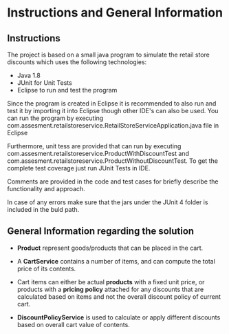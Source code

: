 # Instructions and General Information

## Instructions
The project is based on a small java program to simulate the retail store discounts which uses the following technologies:

* Java 1.8
* JUnit for Unit Tests
* Eclipse to run and test the program

Since the program is created in Eclipse it is recommended to also run and test it by importing it into Eclipse though other IDE's can also be used. You can run the program by executing com.assesment.retailstoreservice.RetailStoreServiceApplication.java file in Eclipse

Furthermore, unit tess are provided that can run by executing com.assesment.retailstoreservice.ProductWithDiscountTest and com.assesment.retailstoreservice.ProductWithoutDiscountTest. To get the complete test coverage just run JUnit Tests in IDE.

Comments are provided in the code and test cases for briefly describe the functionality and approach.

In case of any errors make sure that the jars under the JUnit 4 folder is included in the buld path.


## General Information regarding the solution

- **Product** represent goods/products that can be placed in the cart.

- A **CartService** contains a number of items, and can compute the total price of its contents.

- Cart items can either be actual **products** with a fixed unit price, or products with a **pricing policy** attached for any discounts that are calculated based on items and not the overall discount policy of current cart.

- **DiscountPolicyService** is used to calculate or apply different discounts based on overall cart value of contents.

